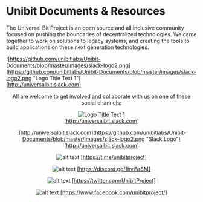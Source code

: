 # Unibit Documents & Resources

The Universal Bit Project is an open source and all inclusive community focused on pushing the boundaries of decentralized technologies. We came together to work on solutions to legacy systems, and creating the tools to build applications on these next generation technologies.

![https://github.com/unibitlabs/Unibit-Documents/blob/master/images/slack-logo2.png]
(https://github.com/unibitlabs/Unibit-Documents/blob/master/images/slack-logo2.png "Logo Title Text 1")<br>
[http://universalbit.slack.com]


<center>
  
All are welcome to get involved and collaborate with us on one of these social channels:

![](https://github.com/unibitlabs/Unibit-Documents/blob/master/images/slack-logo2.png "Logo Title Text 1")<br>
[http://universalbit.slack.com]

![http://universalbit.slack.com](https://github.com/unibitlabs/Unibit-Documents/blob/master/images/slack-logo2.png "Slack Logo")[http://universalbit.slack.com]


![alt text](https://github.com/unibitlabs/Unibit-Documents/blob/master/images/telegram-logo.png "Logo Title Text 1")
[https://t.me/unibitproject]


![alt text](https://github.com/unibitlabs/Unibit-Documents/blob/master/images/discord-logo.png "Logo Title Text 1")
[https://discord.gg/fhvWr8M]


![alt text](https://github.com/unibitlabs/Unibit-Documents/blob/master/images/twitter-logo.png "Logo Title Text 1")
[https://twitter.com/UnibitProject]


![alt text](https://github.com/unibitlabs/Unibit-Documents/blob/master/images/fb-logo.png "Logo Title Text 1")
[https://www.facebook.com/unibitproject/]

</center>
